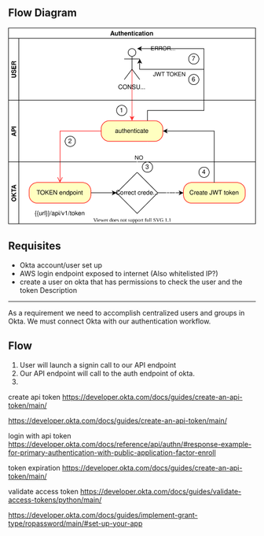 
## Flow Diagram
![](../../diagrams/workflows/data_highway/api/flow-authorization.svg)

Requisites
----------
- Okta account/user set up
- AWS login endpoint exposed to internet (Also whitelisted IP?)
- create a user on okta that has permissions to check the user and the token 
Description
-----------
As a requirement we need to accomplish centralized users and groups in Okta. We must connect Okta with our 
authentication workflow.


Flow
----
1. User will launch a signin call to our API endpoint
2. Our API endpoint will call to the auth endpoint of okta.
3. 

create api token
https://developer.okta.com/docs/guides/create-an-api-token/main/

https://developer.okta.com/docs/guides/create-an-api-token/main/

login with api token
https://developer.okta.com/docs/reference/api/authn/#response-example-for-primary-authentication-with-public-application-factor-enroll

token expiration
https://developer.okta.com/docs/guides/create-an-api-token/main/


validate access token
https://developer.okta.com/docs/guides/validate-access-tokens/python/main/


https://developer.okta.com/docs/guides/implement-grant-type/ropassword/main/#set-up-your-app